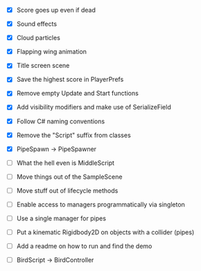 - [x] Score goes up even if dead
- [x] Sound effects
- [x] Cloud particles
- [x] Flapping wing animation
- [x] Title screen scene
- [x] Save the highest score in PlayerPrefs

- [x] Remove empty Update and Start functions
- [x] Add visibility modifiers and make use of SerializeField
- [x] Follow C# naming conventions
- [x] Remove the "Script" suffix from classes
- [x] PipeSpawn -> PipeSpawner
- [ ] What the hell even is MiddleScript
- [ ] Move things out of the SampleScene
- [ ] Move stuff out of lifecycle methods
- [ ] Enable access to managers programmatically via singleton
- [ ] Use a single manager for pipes
- [ ] Put a kinematic Rigidbody2D on objects with a collider (pipes)

- [ ] Add a readme on how to run and find the demo
- [ ] BirdScript -> BirdController
